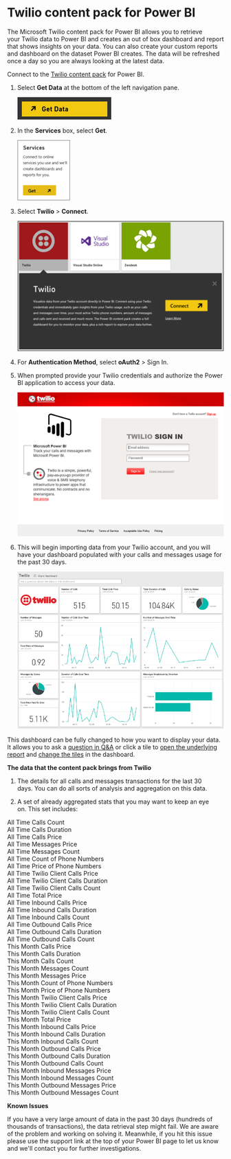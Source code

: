 ﻿<properties 
   pageTitle="Twilio content pack for Power BI"
   description="Twilio content pack for Power BI"
   services="powerbi" 
   documentationCenter="" 
   authors="theresapalmer" 
   manager="mblythe" 
   editor=""
   tags=""/>
 
<tags
   ms.service="powerbi"
   ms.devlang="NA"
   ms.topic="article"
   ms.tgt_pltfrm="NA"
   ms.workload="powerbi"
   ms.date="02/08/2016"
   ms.author="tpalmer"/>
   
# Twilio content pack for Power&nbsp;BI

The Microsoft Twilio content pack for Power BI allows you to retrieve your Twilio data to Power BI and creates an out of box dashboard and report that shows insights on your data. You can also create your custom reports and dashboard on the dataset Power BI creates. The data will be refreshed once a day so you are always looking at the latest data.

Connect to the [Twilio content pack](https://app.powerbi.com/getdata/services/twilio) for Power BI.

1.  Select **Get Data** at the bottom of the left navigation pane.

    ![](media/powerbi-content-pack-twilio/PBI_GetData.png) 

2.  In the **Services** box, select **Get**.

    ![](media/powerbi-content-pack-twilio/PBI_GetServices.png) 

3.  Select **Twilio** \> **Connect**.

    ![](media/powerbi-content-pack-twilio/PBI_TwilioConnect.png)

4.  For **Authentication Method**, select **oAuth2** \> Sign In.

5.  When prompted provide your Twilio credentials and authorize the Power BI application to access your data.

    ![](media/powerbi-content-pack-twilio/PBI_Twilio_Login.PNG)


6.  This will begin importing data from your Twilio account, and you will have your dashboard populated with your calls and messages usage for the past 30 days. 

    ![](media/powerbi-content-pack-twilio/PBI_Twilio_DB.png)

This dashboard can be fully changed to how you want to display your data. It allows you to ask a [question in ](powerbi-service-q-and-a.md)[Q&A](powerbi-service-q-and-a.md) or click a tile to [open the underlying report](powerbi-service-dashboard-tiles.md) and [c](powerbi-service-edit-a-tile-in-a-dashboard.md)[](powerbi-service-edit-a-tile-in-a-dashboard.md)[hange the tiles](powerbi-service-edit-a-tile-in-a-dashboard.md) in the dashboard. 

**The data that the content pack brings from Twilio**

1.  The details for all calls and messages transactions for the last 30 days. You can do all sorts of analysis and aggregation on this data.

2.  A set of already aggregated stats that you may want to keep an eye on. This set includes:

All Time Calls Count  
All Time Calls Duration  
All Time Calls Price  
All Time Messages Price  
All Time Messages Count  
All Time Count of Phone Numbers  
All Time Price of Phone Numbers  
All Time Twilio Client Calls Price  
All Time Twilio Client Calls Duration  
All Time Twilio Client Calls Count  
All Time Total Price  
All Time Inbound Calls Price  
All Time Inbound Calls Duration  
All Time Inbound Calls Count  
All Time Outbound Calls Price  
All Time Outbound Calls Duration  
All Time Outbound Calls Count  
This Month Calls Price  
This Month Calls Duration  
This Month Calls Count  
This Month Messages Count  
This Month Messages Price  
This Month Count of Phone Numbers  
This Month Price of Phone Numbers  
This Month Twilio Client Calls Price  
This Month Twilio Client Calls Duration  
This Month Twilio Client Calls Count  
This Month Total Price  
This Month Inbound Calls Price  
This Month Inbound Calls Duration  
This Month Inbound Calls Count  
This Month Outbound Calls Price  
This Month Outbound Calls Duration  
This Month Outbound Calls Count  
This Month Inbound Messages Price  
This Month Inbound Messages Count  
This Month Outbound Messages Price  
This Month Outbound Messages Count

**Known Issues**

If you have a very large amount of data in the past 30 days (hundreds of thousands of transactions), the data retrieval step might fail. We are aware of the problem and working on solving it. Meanwhile, if you hit this issue please use the support link at the top of your Power BI page to let us know and we'll contact you for further investigations.

